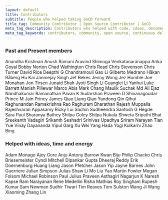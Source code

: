 ```yaml
---
layout: default
title: Contributors
subtitle: People who helped taking GoCD forward
title_tag: Community Contributor | Open Source Contributor | GoCD
meta_tag_description: Contributors who helped with code, ideas, documentation, time and energy to take GO open source project forward are listed here
meta_tag_keywords: contributors, community, open source, continuous delivery go
---
```


### Past and Present members

<div class="contributors-list">  
<span>Anandha Krishnan</span>
<span>Anush Ramani</span>
<span>Aravind Shimoga Venkatanaranappa</span>
<span>Arika Goyal</span>
<span>Bobby Norton</span>
<span>Chad Wathington</span>
<span>Chris Read</span>
<span>Chris Stevenson</span>
<span>Chris Turner</span>
<span>David Rice</span>
<span>Deepthi G Chandramouli</span>
<span>Gao Li</span>
<span>Gilberto Medrano</span>
<span>Håkan Råberg</span>
<span>Hu Kai</span>
<span>Janmejay Singh</span>
<span>Jef Bekes</span>
<span>Jenny Wong</span>
<span>Jez Humble</span>
<span>Joe Monahan</span>
<span>Jon Tirsen</span>
<span>Junaid Shah</span>
<span>Jyoti Singh</span>
<span>Li Guanglei</span>
<span>Li Yanhui</span>
<span>Luke Barrett</span>
<span>Manish Pillewar</span>
<span>Marco Abis</span>
<span>Mark Chang</span>
<span>Maulik Suchak</span>
<span>Md Ali Ejaz</span>
<span>Nandhakumar Ramanathan</span>
<span>Pavan K Sudarshan</span>
<span>Praveen D Shivanagoudar</span>
<span>Prince M Jain</span>
<span>Princy James</span>
<span>Qiao Liang</span>
<span>Qiao Yandong</span>
<span>Qin Qihui</span>
<span>Raghunandan Ramakrishna Rao</span>
<span>Raghuram Bharathan</span>
<span>Rajesh Muppalla</span>
<span>Rajeshvaran Appasamy</span>
<span>Ricky Lui</span>
<span>Sachin Sudheendra</span>
<span>Santosh G Hegde</span>
<span>Sara Paul</span>
<span>Sharanya Bathey</span>
<span>Shilpa Goley</span>
<span>Shilpa Nukala</span>
<span>Shweta Sripathi Bhat</span>
<span>Sreekanth Vadagiri</span>
<span>Srikanth Seshadri</span>
<span>Srinivas Upadhya</span>
<span>Sriram Narayan</span>
<span>Tian Yue</span>
<span>Vinay Dayananda</span>
<span>Vipul Garg</span>
<span>Xu Wei</span>
<span>Yang Hada</span>
<span>Yogi Kulkarni</span>
<span>Zhao Bing</span>
</div>

### Helped with ideas, time and energy

<div class="contributors-list">  

<span>Adam Monago</span>
<span>Ajey Gore</span>
<span>Anju Antony</span>
<span>Barrow Kwan</span>
<span>Biju Philip Chacko</span>
<span>Chris Briesemeister</span>
<span>Cyndi Mitchell</span>
<span>Dipankar Gupta</span>
<span>Dheeraj Reddy</span>
<span>Erik Doernenburg</span>
<span>Huang Liang</span>
<span>Jason Pfetcher</span>
<span>Jason Yip</span>
<span>Jayne Barnes</span>
<span>John Guerriere</span>
<span>Julian Simpson</span>
<span>Julias Shaw</span>
<span>Li Mo</span>
<span>Liu Yao</span>
<span>Martin Fowler</span>
<span>Megan Folsom</span>
<span>Michael Robinson</span>
<span>Paul Julius</span>
<span>Praveen Asthagiri</span>
<span>Nagarjun K</span>
<span>Naresh Kapse</span>
<span>Ram Narayanan</span>
<span>Rene Medellin</span>
<span>Risha Mathias</span>
<span>Roy Singham</span>
<span>Rupesh Kumar</span>
<span>Sam Newman</span>
<span>Sudhir Tiwari</span>
<span>Tim Reaves</span>
<span>Tom Sulston</span>
<span>Wang Ji</span>
<span>Wang Xiaoming</span>
<span>Zhang Lin</span>
</div>
